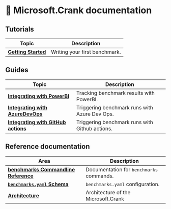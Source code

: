 # 📖 Microsoft.Crank documentation

## Tutorials

| Topic | Description |
|-------|-------------|
|**[Getting Started](getting_started.md)** | Writing your first benchmark.


## Guides

| Topic | Description|
|-------|------------|
|**[Integrating with PowerBI](recipes/powerbi.md)** | Tracking benchmark results with PowerBI.
|**[Integrating with AzureDevOps](recipes/azdo.md)** | Triggering benchmark runs with Azure Dev Ops.
|**[Integrating with GitHub actions](recipes/ghactions.md)** | Triggering benchmark runs with Github actions.

## Reference documentation

| Area | Description |
|------|-------------|
|**[benchmarks Commandline Reference](reference/commandline/README.md)** | Documentation for `benchmarks` commands.
|**[`benchmarks.yaml` Schema](reference/schema.md)** | `benchmarks.yaml` configuration.
|**[Architecture](reference/architecture.md)** | Architecture of the Microsoft.Crank